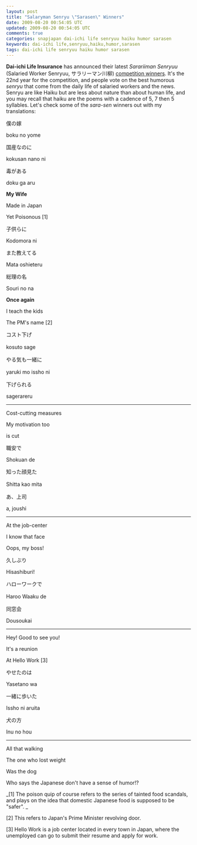 ```yaml
---           
layout: post
title: "Salaryman Senryu \"Sarasen\" Winners"
date: 2009-08-20 00:54:05 UTC
updated: 2009-08-20 00:54:05 UTC
comments: true
categories: snapjapan dai-ichi life senryuu haiku humor sarasen
keywords: dai-ichi life,senryuu,haiku,humor,sarasen
tags: dai-ichi life senryuu haiku humor sarasen
---
```

 

**Dai-ichi Life Insurance** has announced their latest _Sarariiman Senryuu_ (Salaried Worker Senryuu, サラリーマン川柳) [competition winners](http://event.dai-ichi-life.co.jp/company/senryu/22th/best_10.html). It's the 22nd year for the competition, and people vote on the best humorous _senryu_ that come from the daily life of salaried workers and the news. Senryu are like Haiku but are less about nature than about human life, and you may recall that haiku are the poems with a cadence of 5, 7 then 5 syllables. Let's check some of the _sara-sen_ winners out with my translations: 


> 


僕の嫁


boku no yome


国産なのに


kokusan nano ni


毒がある


doku ga aru





**My Wife**


Made in Japan


Yet Poisonous [1]





> 


子供らに


Kodomora ni


また教えてる


Mata oshieteru


総理の名


Souri no na





**Once again**


I teach the kids


The PM's name [2]





> 


コスト下げ


kosuto sage　


やる気も一緒に


yaruki mo issho ni　


下げられる


sagerareru





****


Cost-cutting measures


My motivation too


is cut








> 


職安で　


Shokuan de


知った顔見た


Shitta kao mita　


あ、上司


a, joushi





****


At the job-center


I know that face


Oops, my boss!








> 


久しぶり　


Hisashiburi!


ハローワークで


Haroo Waaku de　


同窓会


Dousoukai





****


Hey! Good to see you!


It's a reunion


At Hello Work [3]








> 


やせたのは


Yasetano wa


一緒に歩いた


Issho ni aruita


犬の方


Inu no hou





****


All that walking


The one who lost weight


Was the dog








Who says the Japanese don't have a sense of humor!?





_[1] The poison quip of course refers to the series of tainted food scandals, and plays on the idea that domestic Japanese food is supposed to be "safer". _


[2] This refers to Japan's Prime Minister revolving door.


[3] Hello Work is a job center located in every town in Japan, where the unemployed can go to submit their resume and apply for work. 

